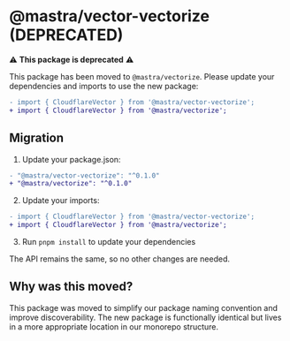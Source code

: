 # @mastra/vector-vectorize (DEPRECATED)

⚠️ **This package is deprecated** ⚠️

This package has been moved to `@mastra/vectorize`. Please update your dependencies and imports to use the new package:

```diff
- import { CloudflareVector } from '@mastra/vector-vectorize';
+ import { CloudflareVector } from '@mastra/vectorize';
```

## Migration

1. Update your package.json:
```diff
- "@mastra/vector-vectorize": "^0.1.0"
+ "@mastra/vectorize": "^0.1.0"
```

2. Update your imports:
```diff
- import { CloudflareVector } from '@mastra/vector-vectorize';
+ import { CloudflareVector } from '@mastra/vectorize';
```

3. Run `pnpm install` to update your dependencies

The API remains the same, so no other changes are needed.

## Why was this moved?

This package was moved to simplify our package naming convention and improve discoverability. The new package is functionally identical but lives in a more appropriate location in our monorepo structure.
